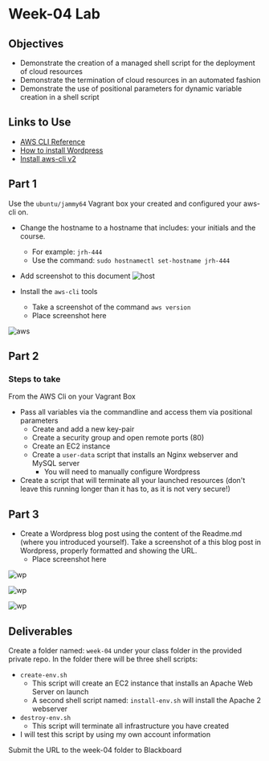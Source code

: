 # Week-04 Lab

## Objectives

* Demonstrate the creation of a managed shell script for the deployment of cloud resources
* Demonstrate the termination of cloud resources in an automated fashion
* Demonstrate the use of positional parameters for dynamic variable creation in a shell script

## Links to Use

* [AWS CLI Reference](https://awscli.amazonaws.com/v2/documentation/api/latest/reference/index.html "webpage aws cli sdk")
* [How to install Wordpress](https://developer.wordpress.org/advanced-administration/before-install/howto-install/ "webpage for installing Wordpress")
* [Install aws-cli v2](https://docs.aws.amazon.com/cli/latest/userguide/getting-started-install.html "webpage how to install aws-cli v2")

## Part 1

Use the `ubuntu/jammy64` Vagrant box your created and configured your aws-cli on.

* Change the hostname to a hostname that includes: your initials and the course.
  * For example: `jrh-444`
  * Use the command: `sudo hostnamectl set-hostname jrh-444`
* Add screenshot to this document
  ![host](https://github.com/illinoistech-itm/ppatil19/blob/main/ITMO-544/Week04-%20AWS%20CLI/image/Screenshot%202023-09-13%20at%203.34.15%20PM.png)

* Install the `aws-cli` tools
  * Take a screenshot of the command `aws version`
  * Place screenshot here

![aws](https://github.com/illinoistech-itm/ppatil19/blob/main/ITMO-544/Week04-%20AWS%20CLI/image/Screenshot%202023-09-13%20at%204.02.25%20PM.png)

## Part 2

### Steps to take

From the AWS Cli on your Vagrant Box

* Pass all variables via the commandline and access them via positional parameters
  * Create and add a new key-pair
  * Create a security group and open remote ports (80)
  * Create an EC2 instance 
  * Create a `user-data` script that installs an Nginx webserver and MySQL server
    * You will need to manually configure Wordpress
* Create a script that will terminate all your launched resources (don't leave this running longer than it has to, as it is not very secure!)

## Part 3

* Create a Wordpress blog post using the content of the Readme.md (where you introduced yourself). Take a screenshot of a this blog post in Wordpress, properly formatted and showing the URL.
  * Place screenshot here

![wp](https://github.com/illinoistech-itm/ppatil19/blob/main/ITMO-544/Week04-%20AWS%20CLI/image/Screenshot%202023-09-19%20at%205.33.37%20PM.png)

![wp](https://github.com/illinoistech-itm/ppatil19/blob/main/ITMO-544/Week04-%20AWS%20CLI/image/Screenshot%202023-09-19%20at%205.34.48%20PM.png)

![wp](https://github.com/illinoistech-itm/ppatil19/blob/main/ITMO-544/Week04-%20AWS%20CLI/image/Screenshot%202023-09-19%20at%205.35.00%20PM.png)
## Deliverables

Create a folder named: `week-04` under your class folder in the provided private repo. In the folder there will be three shell scripts:

* `create-env.sh`
  * This script will create an EC2 instance that installs an Apache Web Server on launch
  * A second shell script named: `install-env.sh` will install the Apache 2 webserver
* `destroy-env.sh`
  * This script will terminate all infrastructure you have created
* I will test this script by using my own account information

Submit the URL to the week-04 folder to Blackboard
